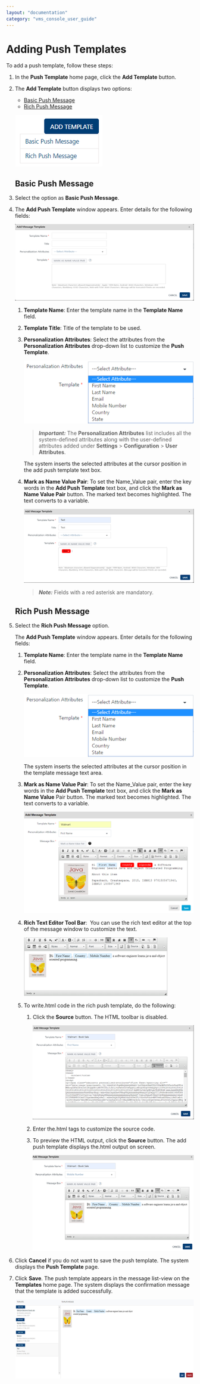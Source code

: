 ```yaml
---
layout: "documentation"
category: "vms_console_user_guide"
---
```

                             


Adding Push Templates
=====================

To add a push template, follow these steps:

1.  In the **Push Template** home page, click the **Add Template** button.
2.  The **Add Template** button displays two options:
    
    *   [Basic Push Message](#basic-push-message)
    *   [Rich Push Message](#rich-push-message)
    
    ![](../Resources/Images/Settings/Templates/pushmsgtemplate/addtemplate_button.png)
    
    Basic Push Message
    ------------------
    
3.  Select the option as **Basic Push Message**.
4.  The **Add Push Template** window appears. Enter details for the following fields:
    
    ![](../Resources/Images/Settings/Templates/pushmsgtemplate/addmessagetemplatebasic_570x243.png)
    
    1.  **Template Name**: Enter the template name in the **Template Name** field.
    2.  **Template Title**: Title of the template to be used.
    3.  **Personalization Attributes**: Select the attributes from the **Personalization Attributes** drop-down list to customize the **Push Template**.
        
        ![](../Resources/Images/Settings/Templates/pushmsgtemplate/personalattridropdownlist.png)
        
        > **_Important:_** The **Personalization Attributes** list includes all the system-defined attributes along with the user-defined attributes added under **Settings** > **Configuration** > **User Attributes**.
        
        The system inserts the selected attributes at the cursor position in the add push template text box.
        
    4.  **Mark as Name Value Pair**: To set the Name\_Value pair, enter the key words in the **Add Push Template** text box, and click the **Mark as Name Value Pair** button. The marked text becomes highlighted. The text converts to a variable.
        
        ![](../Resources/Images/Settings/Templates/pushmsgtemplate/templatewithattriwindw_534x232.png)
        
        > **_Note:_** Fields with a red asterisk are mandatory.
        
    
    Rich Push Message
    -----------------
    
5.  Select the **Rich Push Message** option.
    
    The **Add Push Template** window appears. Enter details for the following fields:
    
    1.  **Template Name**: Enter the template name in the **Template Name** field.
    2.  **Personalization Attributes**: Select the attributes from the **Personalization Attributes** drop-down list to customize the **Push Template**.
        
        ![](../Resources/Images/Settings/Templates/pushmsgtemplate/personalattridropdownlist.png)
        
        The system inserts the selected attributes at the cursor position in the template message text area.
        
    3.  **Mark as Name Value Pair**: To set the Name\_Value pair, enter the key words in the **Add Push Template** text box, and click the **Mark as Name Value** Pair button. The marked text becomes highlighted. The text converts to a variable.
        
        ![](../Resources/Images/Settings/Templates/pushmsgtemplate/addedrichpushmsgtemplate_534x318.png)
        
    4.  **Rich Text Editor Tool Bar**:  You can use the rich text editor at the top of the message window to customize the text.
        
        ![](../Resources/Images/Settings/Templates/pushmsgtemplate/richtexteditor_540x224.png)
        
    5.  To write.html code in the rich push template, do the following:
        1.  Click the **Source** button. The HTML toolbar is disabled.
            
            ![](../Resources/Images/Settings/Templates/pushmsgtemplate/writerichcode_493x287.png)
            
        2.  Enter the.html tags to customize the source code.
        3.  To preview the HTML output, click the **Source** button. The add push template displays the.html output on screen.
            
            ![](../Resources/Images/Settings/Templates/pushmsgtemplate/richtexteditor2_499x297.png)
            
6.  Click **Cancel** if you do not want to save the push template. The system displays the **Push Template** page.
7.  Click **Save**. The push template appears in the message list-view on the **Templates** home page. The system displays the confirmation message that the template is added successfully.
    
    ![](../Resources/Images/Settings/Templates/pushmsgtemplate/savedrichpush_573x252.png)
